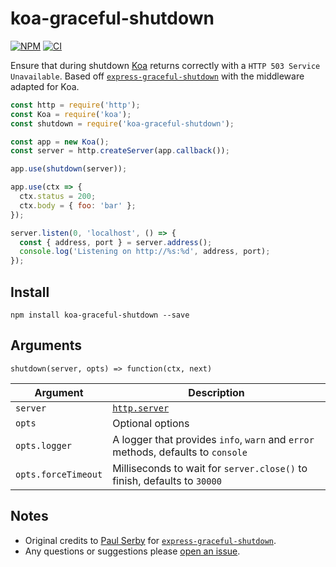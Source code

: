 # koa-graceful-shutdown

[![NPM](https://badge.fury.io/js/koa-graceful-shutdown.svg)](https://npm.im/koa-graceful-shutdown)
[![CI](https://github.com/someimportantcompany/koa-graceful-shutdown/actions/workflows/ci.yml/badge.svg)](https://github.com/someimportantcompany/koa-graceful-shutdown/actions/workflows/ci.yml)
<!-- [![Coverage](https://coveralls.io/repos/github/someimportantcompany/koa-graceful-shutdown/badge.svg?branch=master)](https://coveralls.io/github/someimportantcompany/koa-graceful-shutdown?branch=master) -->

Ensure that during shutdown [Koa](https://github.com/koajs/koa) returns correctly with a `HTTP 503 Service Unavailable`. Based off [`express-graceful-shutdown`](https://github.com/serby/express-graceful-shutdown) with the middleware adapted for Koa.

```js
const http = require('http');
const Koa = require('koa');
const shutdown = require('koa-graceful-shutdown');

const app = new Koa();
const server = http.createServer(app.callback());

app.use(shutdown(server));

app.use(ctx => {
  ctx.status = 200;
  ctx.body = { foo: 'bar' };
});

server.listen(0, 'localhost', () => {
  const { address, port } = server.address();
  console.log('Listening on http://%s:%d', address, port);
});
```

## Install

```
npm install koa-graceful-shutdown --save
```

## Arguments

```
shutdown(server, opts) => function(ctx, next)
```

| Argument | Description |
| ---- | ---- |
| `server` | [`http.server`](https://nodejs.org/dist/latest-v8.x/docs/api/http.html#http_class_http_server) |
| `opts` | Optional options |
| `opts.logger` | A logger that provides `info`, `warn` and `error` methods, defaults to `console` |
| `opts.forceTimeout` | Milliseconds to wait for `server.close()` to finish, defaults to `30000` |

## Notes

- Original credits to [Paul Serby](https://github.com/serby/) for [`express-graceful-shutdown`](https://github.com/serby/express-graceful-shutdown).
- Any questions or suggestions please [open an issue](https://github.com/someimportantcompany/koa-graceful-shutdown/issues).
